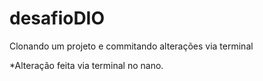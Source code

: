 # desafioDIO
Clonando um projeto e commitando alterações via terminal

*Alteração feita via terminal no nano.
